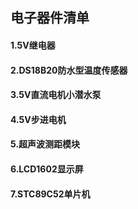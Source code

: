 ## 电子器件清单
#### 1.5V继电器
#### 2.DS18B20防水型温度传感器
#### 3.5V直流电机小潜水泵
#### 4.5V步进电机
#### 5.超声波测距模块
#### 6.LCD1602显示屏
#### 7.STC89C52单片机
